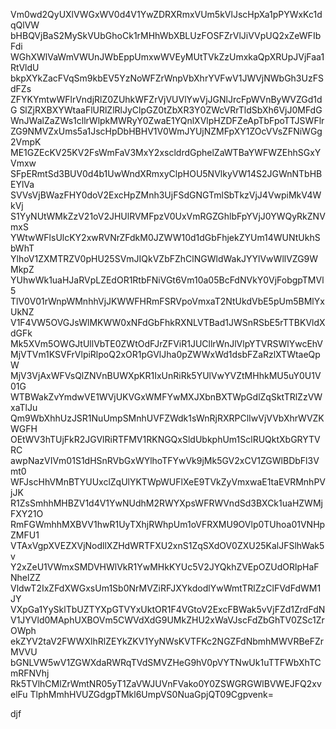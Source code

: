 Vm0wd2QyUXlVWGxWV0d4V1YwZDRXRmxVUm5kVlJscHpXa1pPYWxKc1dqQlVW
bHBQVjBaS2MySkVUbGhoCk1rMHhWbXBLUzFOSFZrVlJiVVpUQ2xZeWFIbFdi
WGhXWlVaWmVWUnJWbEppUmxwWVEyMUtTVkZzUmxkaQpXRUpJVjFaa1RtVldU
bkpXYkZacFVqSm9kbEV5YzNoWFZrWnpVbXhrYVFwV1JWVjNWbGh3UzFSdFZs
ZFYKYmtwWFlrVndjRlZ0ZUhkWFZrVjVUVlYwVjJGNlJrcFpWVnByWVZGd1dG
SlZjRXBXYWtaaFlURlZlRlJyClpGZ0tZbXR3Y0ZWcVRrTldSbXh6VjJ0MFdG
WnJWalZaZWs1cllrWlpkMWRyY0ZwaE1YQnlXVlpHZDFZeApTbFpoTTJSWFlr
ZG9NMVZxUms5a1JscHpDbHBHV1V0WmJYUjNZMFpXY1ZOcVVsZFNiWGg2VmpK
ME1GZEcKV25KV2FsWmFaV3MxY2xscldrdGphelZaWTBaYWFWZEhhSGxYVmxw
SFpERmtSd3BUV0d4b1UwWndXRmxyClpHOU5NVlkyVW14S2JGWnNTbHBEYlVa
SVVsVjBWazFHY0doV2ExcHpZMnh3UjFSdGNGTmlSbTkzVjJ4VwpiMkV4WkVj
S1YyNUtWMkZzV21oV2JHUlRVMFpzV0UxVmRGZGhlbFpYVjJ0YWQyRkZNVmxS
YWtwWFlsUlcKY2xwRVNrZFdkM0JZWW10d1dGbFhjekZYUm14WUNtUkhSbWhT
YlhoV1ZXMTRZV0pHU25SVmJIQkVZbFZhClNGWldWakJYYlVwWllVZG9WMkpZ
YUhwWk1uaHJaRVpLZEdOR1RtbFNiVGt6Vm10a05BcFdNVkY0VjFobgpTMVl5
TlV0V01rWnpWMnhhVjJKWWFHRmFSRVpoVmxaT2NtUkdVbE5pUm5BMlYxUkNZ
V1F4VW5OVGJsWlMKWW0xNFdGbFhkRXNLVTBad1JWSnRSbE5rTTBKVldXdGFk
Mk5XVm5OWGJtUllVbTE0ZWtOdFJrZFViR1JUCllrWnJlVlpYTVRSWlYwcEhV
MjVTVm1KSVFrVlpiRlpoQ2xOR1pGVlJha0pZWWxWd1dsbFZaRzlXTWtaeQpW
MjV3VjAxWFVsQlZNVnBUWXpKR1IxUnRiRk5YUlVwYVZtMHhkMU5uY0U1V01G
WTBWakZvYmdwVE1WVjUKVGxWMFYwMXJXbnBXTWpGdlZqSktTRlZzVWxaTlJu
Qm9WbXhhUzJSR1NuUmpSMnhUVFZWdk1sWnRjRXRPClIwVjVVbXhrWVZKWGFH
OEtWV3hTUjFkR2JGVlRiRTFMV1RKNGQxSldUbkphUm1SclRUQktXbGRYTVRC
awpNazVIVm01S1dHSnRVbGxWYlhoTFYwVk9jMk5GV2xCV1ZGWlBDbFl3Vmt0
WFJscHhVMnBTYUUxclZqUlYKTWpWUFlXeE9TVkZyVmxwaE1taEVRMnhPVjJK
R1ZsSmhhMHBZV1d4V1YwNUdhM2RWYXpsWFRWVndSd3BXCk1uaHZWMjFXY21O
RmFGWmhhMXBVV1hwR1UyTXhjRWhpUm1oVFRXMU9OVlp0TUhoa01VNHpZMFU1
VTAxVgpXVEZXVjNodllXZHdWRTFXU2xnS1ZqSXdOV0ZXU25KalJFSlhWak5v
Y2xZeU1VWmxSMDVHWlVkR1YwMHkKYUc5V2JYQkhZVEpOZUdORlpHaFNhelZZ
VldwT2IxZFdXWGxsUm1Sb0NrMVZiRFJXYkdodlYwWmtTRlZzClFVdFdWM1JY
VXpGa1YySklTbUZTYXpGTVYxUktOR1F4VGtoV2ExcFBWak5vVjFZd1ZrdFdN
V1JYVld0MAphUXBOVm5CWVdXdG9UMkZHU2xWaVJscFdZbGhTV0ZSc1ZrOWph
ekZYV2taV2FWWXlhRlZEYkZKV1YyNWsKVTFKc2NGZFdNbmhMWVRBeFZrMVVU
bGNLVW5wV1ZGWXdaRWRqTVdSMVZHeG9hV0pVYTNwUk1uTTFWbXhTCmRFNVhj
Rk5TVlhCMlZrWmtNR05yT1ZaVWJUVnFVako0Y0ZSWGRGWlBVWEJFQ2xvelFu
TlphMmhHVUZGdgpTMkl6UmpVS0NuaGpjQT09Cgpvenk=

djf